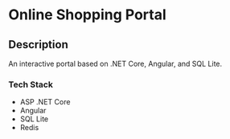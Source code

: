 # Online Shopping Portal


## Description

An interactive portal based on .NET Core, Angular, and SQL Lite.

### Tech Stack

- ASP .NET Core
- Angular
- SQL Lite
- Redis